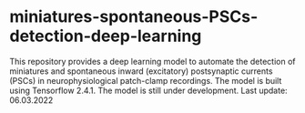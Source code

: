 # miniatures-spontaneous-PSCs-detection-deep-learning
This repository provides a deep learning model to automate the detection of miniatures and spontaneous inward (excitatory) postsynaptic currents (PSCs) in neurophysiological patch-clamp recordings. The model is built using Tensorflow 2.4.1.
The model is still under development. 
Last update: 06.03.2022

